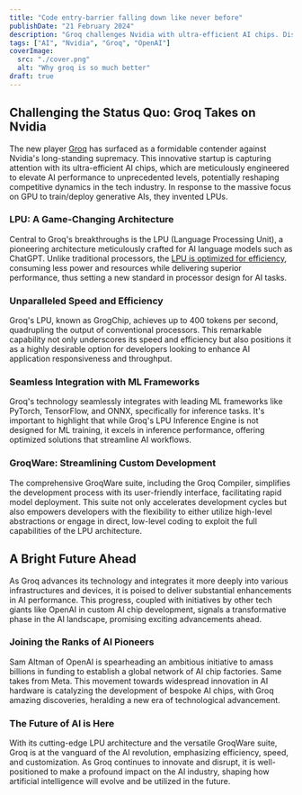 ```yaml
---
title: "Code entry-barrier falling down like never before"
publishDate: "21 February 2024"
description: "Groq challenges Nvidia with ultra-efficient AI chips. Discover how Groq's LPU architecture is revolutionizing AI performance and integration."
tags: ["AI", "Nvidia", "Groq", "OpenAI"]
coverImage:
  src: "./cover.png"
  alt: "Why groq is so much better"
draft: true
---
```



## Challenging the Status Quo: Groq Takes on Nvidia

The new player [Groq](https://groq.com/) has surfaced as a formidable contender against Nvidia's long-standing supremacy. This innovative startup is capturing attention with its ultra-efficient AI chips, which are meticulously engineered to elevate AI performance to unprecedented levels, potentially reshaping competitive dynamics in the tech industry. In response to the massive focus on GPU to train/deploy generative AIs, they invented LPUs.

### LPU: A Game-Changing Architecture

Central to Groq's breakthroughs is the LPU (Language Processing Unit), a pioneering architecture meticulously crafted for AI language models such as ChatGPT. Unlike traditional processors, the [LPU is optimized for efficiency](https://wow.groq.com/lpu-inference-engine/), consuming less power and resources while delivering superior performance, thus setting a new standard in processor design for AI tasks.

### Unparalleled Speed and Efficiency

Groq's LPU, known as GrogChip, achieves up to 400 tokens per second, quadrupling the output of conventional processors. This remarkable capability not only underscores its speed and efficiency but also positions it as a highly desirable option for developers looking to enhance AI application responsiveness and throughput.

### Seamless Integration with ML Frameworks

Groq's technology seamlessly integrates with leading ML frameworks like PyTorch, TensorFlow, and ONNX, specifically for inference tasks. It's important to highlight that while Groq's LPU Inference Engine is not designed for ML training, it excels in inference performance, offering optimized solutions that streamline AI workflows.

### GroqWare: Streamlining Custom Development

The comprehensive GroqWare suite, including the Groq Compiler, simplifies the development process with its user-friendly interface, facilitating rapid model deployment. This suite not only accelerates development cycles but also empowers developers with the flexibility to either utilize high-level abstractions or engage in direct, low-level coding to exploit the full capabilities of the LPU architecture.

## A Bright Future Ahead

As Groq advances its technology and integrates it more deeply into various infrastructures and devices, it is poised to deliver substantial enhancements in AI performance. This progress, coupled with initiatives by other tech giants like OpenAI in custom AI chip development, signals a transformative phase in the AI landscape, promising exciting advancements ahead.

### Joining the Ranks of AI Pioneers

Sam Altman of OpenAI is spearheading an ambitious initiative to amass billions in funding to establish a global network of AI chip factories. Same takes from Meta. This movement towards widespread innovation in AI hardware is catalyzing the development of bespoke AI chips, with Groq amazing discoveries, heralding a new era of technological advancement.

### The Future of AI is Here

With its cutting-edge LPU architecture and the versatile GroqWare suite, Groq is at the vanguard of the AI revolution, emphasizing efficiency, speed, and customization. As Groq continues to innovate and disrupt, it is well-positioned to make a profound impact on the AI industry, shaping how artificial intelligence will evolve and be utilized in the future.
